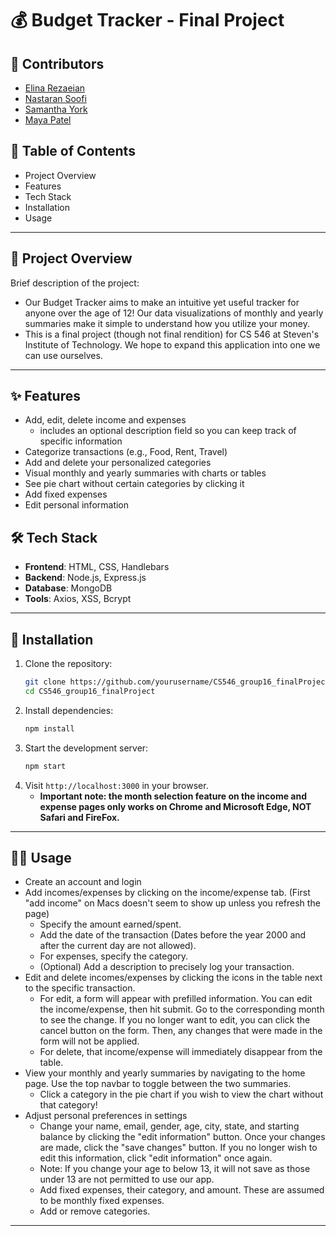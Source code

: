 # 💰 Budget Tracker - Final Project

## 👥 Contributors
- [Elina Rezaeian](https://github.com/erezaeia)
- [Nastaran Soofi](https://github.com/NastaranSoofi)
- [Samantha York](https://github.com/sammyork)
- [Maya Patel](https://github.com/mpate154)

## 📌 Table of Contents
- Project Overview
- Features
- Tech Stack
- Installation
- Usage

---

## 🧾 Project Overview
Brief description of the project:
- Our Budget Tracker aims to make an intuitive yet useful tracker for anyone over the age of 12! Our data visualizations of monthly and yearly summaries make it simple to understand how you utilize your money. 
- This is a final project (though not final rendition) for CS 546 at Steven's Institute of Technology. We hope to expand this application into one we can use ourselves. 

---

## ✨ Features
- Add, edit, delete income and expenses
    - includes an optional description field so you can keep track of specific information
- Categorize transactions (e.g., Food, Rent, Travel)
- Add and delete your personalized categories
- Visual monthly and yearly summaries with charts or tables
- See pie chart without certain categories by clicking it
- Add fixed expenses
- Edit personal information

## 🛠 Tech Stack
- **Frontend**: HTML, CSS, Handlebars
- **Backend**: Node.js, Express.js
- **Database**: MongoDB
- **Tools**: Axios, XSS, Bcrypt

---

## 🚀 Installation
1. Clone the repository:
    ```bash
    git clone https://github.com/yourusername/CS546_group16_finalProject.git
    cd CS546_group16_finalProject
    ```
2. Install dependencies:
    ```bash
    npm install
    ```
3. Start the development server:
    ```bash
    npm start
    ```
4. Visit `http://localhost:3000` in your browser.
    - **Important note: the month selection feature on the income and expense pages only works on Chrome and Microsoft Edge, NOT Safari and FireFox.**
---

## 🧑‍💻 Usage
- Create an account and login
- Add incomes/expenses by clicking on the income/expense tab. (First "add income" on Macs doesn't seem to show up unless you refresh the page)
    - Specify the amount earned/spent.
    - Add the date of the transaction (Dates before the year 2000 and after the current day are not allowed).
    - For expenses, specify the category.
    - (Optional) Add a description to precisely log your transaction. 
- Edit and delete incomes/expenses by clicking the icons in the table next to the specific transaction.
    - For edit, a form will appear with prefilled information. You can edit the income/expense, then hit submit. Go to the corresponding month to see the change. If you no longer want to edit, you can click the cancel button on the form. Then, any changes that were made in the form will not be applied.
    - For delete, that income/expense will immediately disappear from the table. 
- View your monthly and yearly summaries by navigating to the home page. Use the top navbar to toggle between the two summaries.
    - Click a category in the pie chart if you wish to view the chart without that category!
- Adjust personal preferences in settings
    - Change your name, email, gender, age, city, state, and starting balance by clicking the "edit information" button. Once your changes are made, click the "save changes" button. If you no longer wish to edit this information, click "edit information" once again.
    - Note: If you change your age to below 13, it will not save as those under 13 are not permitted to use our app.
    - Add fixed expenses, their category, and amount. These are assumed to be monthly fixed expenses.
    - Add or remove categories. 
---
